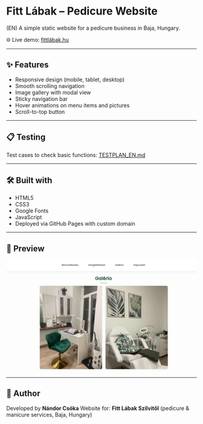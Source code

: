 # Fitt Lábak – Pedicure Website

(EN) A simple static website for a pedicure business in Baja, Hungary.  

🌐 Live demo: [fittlábak.hu](https://fittlábak.hu)

---

## ✨ Features
- Responsive design (mobile, tablet, desktop)
- Smooth scrolling navigation
- Image gallery with modal view
- Sticky navigation bar
- Hover animations on menu items and pictures
- Scroll-to-top button

---

## 📋 Testing
Test cases to check basic functions: [TESTPLAN_EN.md](TESTPLAN_EN.md)

---

## 🛠️ Built with
- HTML5
- CSS3
- Google Fonts
- JavaScript
- Deployed via GitHub Pages with custom domain

---

## 📸 Preview  
![Website preview](gallery/screenshot.png)

---

## 👤 Author
Developed by **Nándor Csóka**
Website for: **Fitt Lábak Szilvitől** (pedicure & manicure services, Baja, Hungary)   

